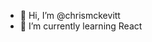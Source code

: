 - 👋  Hi, I’m @chrismckevitt
- 🌚  I’m currently learning React


<!---
chrismckevitt/chrismckevitt is a ✨ special ✨ repository because its `README.md` (this file) appears on your GitHub profile.
You can click the Preview link to take a look at your changes.
--->
